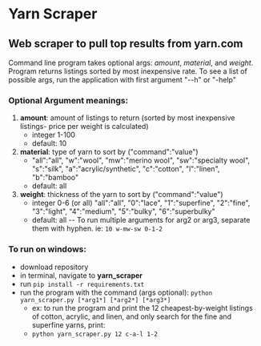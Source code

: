 # Yarn Scraper
## Web scraper to pull top results from yarn.com
Command line program takes optional args: *amount*, *material*, and *weight*.  Program returns listings sorted by most inexpensive rate.  To see a list of possible args, run the application with first argument "--h" or "-help"
### Optional Argument meanings:
1. **amount**: amount of listings to return (sorted by most inexpensive listings- price per weight is calculated)
     - integer 1-100
     - default: 10
2. **material**: type of yarn to sort by ("command":"value")
     -  "all":"all", "w":"wool", "mw":"merino wool", "sw":"specialty wool", "s":"silk", "a":"acrylic/synthetic", "c":"cotton", "l":"linen", "b":"bamboo"
     -  default: all
3. **weight**: thickness of the yarn to sort by ("command":"value")
     -  integer 0-6 (or all) "all":"all", "0":"lace", "1":"superfine", "2":"fine", "3":"light", "4":"medium", "5":"bulky", "6":"superbulky"
     -  default: all
-- To run multiple arguments for arg2 or arg3, separate them with hyphen. ie: `10 w-mw-sw 0-1-2`

### To run on windows:
- download repository
- in terminal, navigate to **yarn_scraper**
- run `pip install -r requirements.txt`
- run the program with the command (args optional): `python yarn_scraper.py [*arg1*] [*arg2*] [*arg3*]`
     - ex: to run the program and print the 12 cheapest-by-weight listings of cotton, acrylic, and linen, and only search for the fine and superfine yarns, print:
     - `python yarn_scraper.py 12 c-a-l 1-2`  
